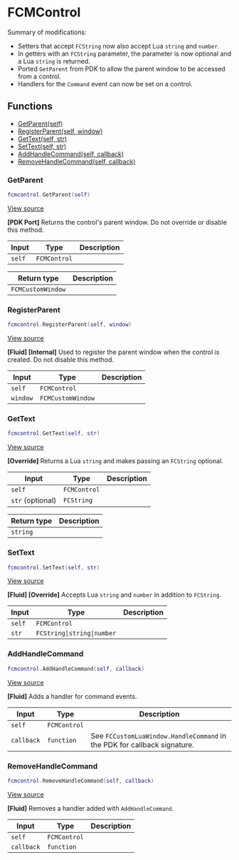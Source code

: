 # FCMControl

Summary of modifications:
- Setters that accept `FCString` now also accept Lua `string` and `number`.
- In getters with an `FCString` parameter, the parameter is now optional and a Lua `string` is returned. 
- Ported `GetParent` from PDK to allow the parent window to be accessed from a control.
- Handlers for the `Command` event can now be set on a control.

## Functions

- [GetParent(self)](#getparent)
- [RegisterParent(self, window)](#registerparent)
- [GetText(self, str)](#gettext)
- [SetText(self, str)](#settext)
- [AddHandleCommand(self, callback)](#addhandlecommand)
- [RemoveHandleCommand(self, callback)](#removehandlecommand)

### GetParent

```lua
fcmcontrol.GetParent(self)
```

[View source](https://github.com/finale-lua/lua-scripts/tree/master/src/mixin/FCMControl.lua#L31)

**[PDK Port]**
Returns the control's parent window.
Do not override or disable this method.

| Input | Type | Description |
| ----- | ---- | ----------- |
| `self` | `FCMControl` |  |

| Return type | Description |
| ----------- | ----------- |
| `FCMCustomWindow` |  |

### RegisterParent

```lua
fcmcontrol.RegisterParent(self, window)
```

[View source](https://github.com/finale-lua/lua-scripts/tree/master/src/mixin/FCMControl.lua#L45)

**[Fluid] [Internal]**
Used to register the parent window when the control is created.
Do not disable this method.

| Input | Type | Description |
| ----- | ---- | ----------- |
| `self` | `FCMControl` |  |
| `window` | `FCMCustomWindow` |  |

### GetText

```lua
fcmcontrol.GetText(self, str)
```

[View source](https://github.com/finale-lua/lua-scripts/tree/master/src/mixin/FCMControl.lua#L65)

**[Override]**
Returns a Lua `string` and makes passing an `FCString` optional.

| Input | Type | Description |
| ----- | ---- | ----------- |
| `self` | `FCMControl` |  |
| `str` (optional) | `FCString` |  |

| Return type | Description |
| ----------- | ----------- |
| `string` |  |

### SetText

```lua
fcmcontrol.SetText(self, str)
```

[View source](https://github.com/finale-lua/lua-scripts/tree/master/src/mixin/FCMControl.lua#L86)

**[Fluid] [Override]**
Accepts Lua `string` and `number` in addition to `FCString`.

| Input | Type | Description |
| ----- | ---- | ----------- |
| `self` | `FCMControl` |  |
| `str` | `FCString\|string\|number` |  |

### AddHandleCommand

```lua
fcmcontrol.AddHandleCommand(self, callback)
```

[View source](https://github.com/finale-lua/lua-scripts/tree/master/src/mixin/FCMControl.lua#L111)

**[Fluid]**
Adds a handler for command events.

| Input | Type | Description |
| ----- | ---- | ----------- |
| `self` | `FCMControl` |  |
| `callback` | `function` | See `FCCustomLuaWindow.HandleCommand` in the PDK for callback signature. |

### RemoveHandleCommand

```lua
fcmcontrol.RemoveHandleCommand(self, callback)
```

[View source](https://github.com/finale-lua/lua-scripts/tree/master/src/mixin/FCMControl.lua#L116)

**[Fluid]**
Removes a handler added with `AddHandleCommand`.

| Input | Type | Description |
| ----- | ---- | ----------- |
| `self` | `FCMControl` |  |
| `callback` | `function` |  |
